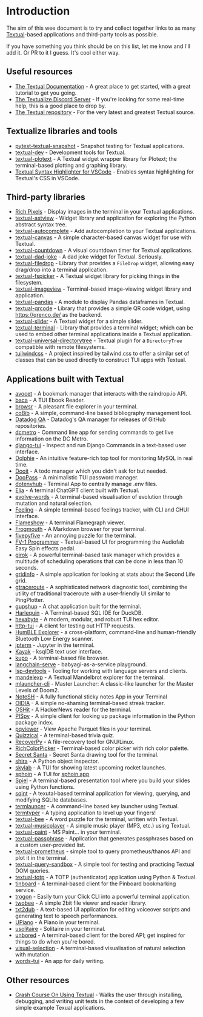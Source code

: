 # Introduction

The aim of this wee document is to try and collect together links to as many
[Textual](https://textual.textualize.io/)-based applications and third-party
tools as possible.

If you have something you think should be on this list, let me know and I'll
add it. Or PR to it I guess. It's cool either way.

## Useful resources

- [The Textual Documentation](https://textual.textualize.io/) - A great
  place to get started, with a great tutorial to get you going.
- [The Textualize Discord Server](https://discord.gg/Enf6Z3qhVr) - If you're
  looking for some real-time help, this is a good place to drop by.
- [The Textual repository](https://github.com/Textualize/textual) - For the
  very latest and greatest Textual source.

## Textualize libraries and tools

- [pytest-textual-snapshot](https://github.com/Textualize/pytest-textual-snapshot) -
  Snapshot testing for Textual applications.
- [textual-dev](https://github.com/Textualize/textual-dev) - Development
  tools for Textual.
- [textual-plotext](https://github.com/Textualize/textual-plotext) - A
  Textual widget wrapper library for Plotext; the terminal-based plotting
  and graphing library.
- [Textual Syntax Highlighter for
  VSCode](https://marketplace.visualstudio.com/items?itemName=Textualize.textual-syntax-highlighter) -
  Enables syntax highlighting for Textual's CSS in VSCode.

## Third-party libraries

- [Rich Pixels](https://github.com/darrenburns/rich-pixels) - Display images
  in the terminal in your Textual applications.
- [textual-astview](https://github.com/davep/textual-astview) - Widget
  library and application for exploring the Python abstract syntax tree.
- [textual-autocomplete](https://github.com/darrenburns/textual-autocomplete) -
  Add autocompletion to your Textual applications.
- [textual-canvas](https://github.com/davep/textual-canvas) - A simple
  character-based canvas widget for use with Textual.
- [textual-countdown](https://github.com/davep/textual-countdown) - A visual
  countdown timer for Textual applications.
- [textual-dad-joke](https://github.com/davep/textual-dad-joke) - A dad joke
  widget for Textual. Seriously.
- [textual-filedrop](https://github.com/agmmnn/textual-filedrop) - Library
  that provides a `FileDrop` widget, allowing easy drag/drop into a terminal
  application.
- [textual-fspicker](https://github.com/davep/textual-fspicker) - A Textual
  widget library for picking things in the filesystem.
- [textual-imageview](https://github.com/adamviola/textual-imageview) -
  Terminal-based image-viewing widget library and application.
- [textual-pandas](https://github.com/dannywade/textual-pandas) - A module
  to display Pandas dataframes in Textual.
- [textual-qrcode](https://github.com/davep/textual-qrcode) - Library that
  provides a simple QR code widget, using https://qrenco.de/ as the backend.
- [textual-slider](https://github.com/TomJGooding/textual-slider) - A
  Textual widget for a simple slider.
- [textual-terminal](https://github.com/mitosch/textual-terminal) - Library
  that provides a terminal widget; which can be used to embed other terminal
  applications inside a Textual application.
- [textual-universal-directorytree](https://github.com/juftin/textual-universal-directorytree) -
  Textual plugin for a `DirectoryTree` compatible with remote filesystems.
- [tuilwindcss](https://github.com/koaning/tuilwindcss) - A project inspired
  by tailwind.css to offer a similar set of classes that can be used
  directly to construct TUI apps with Textual.

## Applications built with Textual

- [avocet](https://github.com/JoshuaOliphant/avocet) - A bookmark manager
  that interacts with the raindrop.io API.
- [baca](https://github.com/wustho/baca) - A TUI Ebook Reader.
- [browsr](https://github.com/juftin/browsr) - A pleasant file explorer in
  your terminal.
- [coBib](https://gitlab.com/cobib/cobib) - A simple, command-line based
  bibliography management tool.
- [Datadog QA](https://datadoghq.dev/ddqa/) - Datadog's QA manager for
  releases of GitHub repositories.
- [dcmetro](https://github.com/HarunFeraidon/dcmetro) - Command line app for
  sending commands to get live information on the DC Metro.
- [django-tui](https://github.com/anze3db/django-tui) - Inspect and run
  Django Commands in a text-based user interface.
- [Dolphie](https://github.com/charles-001/dolphie) - An intuitive
  feature-rich top tool for monitoring MySQL in real time.
- [Dooit](https://github.com/kraanzu/dooit) - A todo manager which you
  didn't ask for but needed.
- [DooPass](https://github.com/doopath/PasswordManager) - A minimalistic TUI
  password manager.
- [dotenvhub](https://github.com/Zaloog/dotenvhub) - Terminal App to
  centrally manage .env files.
- [Elia](https://github.com/darrenburns/elia) - A terminal ChatGPT client
  built with Textual.
- [evolve-words](https://github.com/davep/evolve-words) - A terminal-based
  visualisation of evolution through mutation and natural selection.
- [Feeling](https://github.com/davep/feeling) - A simple terminal-based
  feelings tracker, with CLI and CHUI interface.
- [Flameshow](https://github.com/laixintao/flameshow) - A terminal
  Flamegraph viewer.
- [Frogmouth](https://github.com/Textualize/frogmouth) - A Markdown browser
  for your terminal.
- [fivepyfive](https://github.com/davep/fivepyfive) - An annoying puzzle for
  the terminal.
- [FV-1 Programmer](https://github.com/audiofab/fv1_programmer) -
  Textual-based UI for programming the Audiofab Easy Spin effects pedal.
- [girok](https://github.com/noisrucer/girok) - A powerful terminal-based
  task manager which provides a multitude of scheduling operations that can
  be done in less than 10 seconds.
- [gridinfo](https://github.com/davep/gridinfo) - A simple application for
  looking at stats about the Second Life grid.
- [gtraceroute](https://github.com/LeviBorodenko/gtraceroute) - A
  sophisticated network diagnostic tool, combining the utility of
  traditional traceroute with a user-friendly UI similar to PingPlotter.
- [gupshup](https://github.com/kraanzu/gupshup) - A chat application built
  for the terminal.
- [Harlequin](https://github.com/tconbeer/harlequin) - A Terminal-based SQL
  IDE for DuckDB.
- [hexabyte](https://github.com/thetacom/hexabyte) - A modern, modular, and
  robust TUI hex editor.
- [http-tui](https://github.com/treyhunner/http-tui) - A client for testing
  out HTTP requests.
- [HumBLE Explorer](https://github.com/koenvervloesem/humble-explorer) - a
  cross-platform, command-line and human-friendly Bluetooth Low Energy
  scanner.
- [jpterm](https://github.com/davidbrochart/jpterm) - Jupyter in the
  terminal.
- [Kayak](https://github.com/sauljabin/kayak) - ksqlDB text user interface.
- [kupo](https://github.com/darrenburns/kupo) - A terminal-based file
  browser.
- [langchain-serve](https://github.com/jina-ai/langchain-serve) -
  babyagi-as-a-service playground.
- [lsp-devtools](https://github.com/swyddfa/lsp-devtools) - Tooling for
  working with language servers and clients.
- [mandelexp](https://github.com/davep/textual-mandelbrot) - A Textual
  Mandelbrot explorer for the terminal.
- [mlauncher-cli](https://github.com/drHyperion451/mlauncher-cli) - Master
  Launcher: A classic-like launcher for the Master Levels of Doom2.
- [NoteSH](https://github.com/Cvaniak/NoteSH) - A fully functional sticky notes App in your Terminal
- [OIDIA](https://github.com/davep/oidia) - A simple no-shaming
  terminal-based streak tracker.
- [OSHit](https://github.com/davep/oshit) - A HackerNews reader for the terminal.
- [PISpy](https://github.com/davep/pispy) - A simple client for looking up
  package information in the Python package index.
- [pqviewer](https://github.com/thread53/pqviewer) - View Apache Parquet files in your terminal.
- [Quizzical](https://github.com/davep/quizzical) - A terminal-based trivia quiz.
- [RecoverPy](https://github.com/PabloLec/RecoverPy) - A file-recovery tool
  for GNU/Linux.
- [RichColorPicker](https://github.com/PlusPlusMan/RichColorPicker) -
  Terminal-based color picker with rich color palette.
- [Secret Santa](https://github.com/rodrigogiraoserrao/Secret-Santa) -
  Secret Santa drawing tool for the terminal.
- [shira](https://github.com/darrenburns/shira) - A Python object inspector.
- [skylab](https://github.com/SerhiiStets/skylab) - A TUI for showing latest
  upcoming rocket launches.
- [sphoin](https://github.com/Parsecom/sphoin) - A TUI for [sphoin.app](https://sphoin.app)
- [Spiel](https://github.com/JoshKarpel/spiel) - A terminal-based presentation
  tool where you build your slides using Python functions.
- [sqint](https://github.com/cdelker/sqint) - A texutal-based terminal
  application for viewing, querying, and modifying SQLite databases.
- [termlauncer](https://github.com/falldeaf/termlauncher) - A command-line
  based key launcher using Textual.
- [termtyper](https://github.com/kraanzu/termtyper) - A typing application
  to level up your fingers!
- [textual-bee](https://github.com/torshepherd/textual-bee) - A word puzzle
  for the terminal, written with Textual.
- [textual-musicplayer](https://github.com/bluematt/textual-musicplayer) - A
  simple music player (MP3, etc.) using Textual.
- [textual-paint](https://github.com/1j01/textual-paint) - MS Paint... in
  your terminal.
- [textual-passphrase](https://github.com/JoshPaulie/textual-passphrase) -
  Application that generates passphrases based on a custom user-provided
  list.
- [textual-prometheus](https://github.com/UmBsublime/textual-prometheus) -
  simple tool to query prometheus/thanos API and plot it in the terminal.
- [textual-query-sandbox](https://github.com/davep/textual-query-sandbox) -
  A simple tool for testing and practicing Textual DOM queries.
- [textual-totp](https://github.com/jepler/textual-totp) -
  A TOTP (authenticator) application using Python & Textual.
- [tinboard](https://github.com/davep/tinboard) - A terminal-based client
  for the Pinboard bookmarking service.
- [trogon](https://github.com/Textualize/trogon) - Easily turn your Click
  CLI into a powerful terminal application.
- [twobee](https://github.com/davep/twobee) - A simple 2bit file viewer and
  reader library.
- [txt2dub](https://github.com/NotYourDadsMath/txt2dub) - A text-based UI
  application for editing voiceover scripts and generating text to speech
  performances.
- [UPiano](https://github.com/eliasdorneles/upiano) - A Piano in your
  terminal.
- [usolitaire](https://github.com/eliasdorneles/usolitaire) - Solitaire in
  your terminal.
- [unbored](https://github.com/davep/unbored) - A terminal-based client for
  the bored API; get inspired for things to do when you're bored.
- [visual-selection](https://github.com/davep/visual-selection) - A
  terminal-based visualisation of natural selection with mutation.
- [words-tui](https://github.com/anze3db/words-tui) - An app for daily
  writing.

## Other resources

- [Crash Course On Using Textual](https://fedoramagazine.org/crash-course-on-using-textual/) -
  Walks the user through installing, debugging, and writing unit tests in the context
  of developing a few simple example Texual applications.

[//]: # (README.md ends here)
